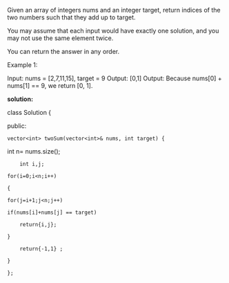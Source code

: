 Given an array of integers nums and an integer target, return indices of the two numbers such that they add up to target.

You may assume that each input would have exactly one solution, and you may not use the same element twice.

You can return the answer in any order.

 

Example 1:

Input: nums = [2,7,11,15], target = 9
Output: [0,1]
Output: Because nums[0] + nums[1] == 9, we return [0, 1].

**solution:**

class Solution
{

public:

    vector<int> twoSum(vector<int>& nums, int target) {
     

int n= nums.size();

        int i,j;
        
    for(i=0;i<n;i++)
    
    {
    
    for(j=i+1;j<n;j++)
    
    if(nums[i]+nums[j] == target)
        
        return{i,j};
        
    }
    
        return{-1,1} ;
        
    }
    
    };
